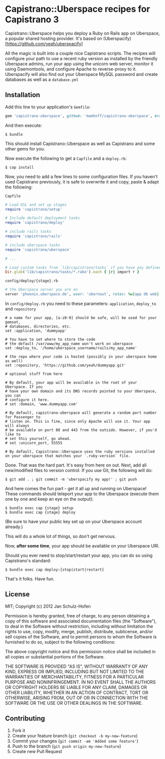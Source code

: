 # Capistrano::Uberspace recipes for Capistrano 3

Capistrano::Uberspace helps you deploy a Ruby on Rails app on Uberspace, a popular shared hosting provider. It's based on (Uberspacify)[https://github.com/yeah/uberspacify]

All the magic is built into a couple nice Capistrano scripts. The recipes will configure your path to use a recent ruby version as installed by the friendly Uberspace admins, run your app using the unicorn web server, monitor it using Daemontools, and configure Apache to reverse-proxy to it. Uberspacify will also find out your Uberspace MySQL password and create databases as well as a `database.yml`

## Installation

Add this line to your application's `Gemfile`:

```ruby
gem 'capistrano-uberspace', github: 'mamhoff/capistrano-uberspace', branch: 'master', group: :development
```

And then execute:

    $ bundle

This should install Capistrano::Uberspace as well as Capistrano and some other gems for you.

Now execute the following to get a `Capfile` and a `deploy.rb`:

    $ cap install

Now, you need to add a few lines to some configuration files. If you haven't used Capistrano previously, it is safe to overwrite it and copy, paste & adapt the following:

`Capfile`
```ruby
# Load DSL and set up stages
require 'capistrano/setup'

# Include default deployment tasks
require 'capistrano/deploy'

# include rails tasks
require 'capistrano/rails'

# include uberspace tasks
require 'capistrano/uberspace'

# ...

# Load custom tasks from `lib/capistrano/tasks` if you have any defined
Dir.glob('lib/capistrano/tasks/*.rake').each { |r| import r }

```

`config/deploy/{stage}.rb`
```ruby
# the Uberspace server you are on
server 'phoenix.uberspace.de', user: 'ubernaut', roles: %w{app db web}
```

In `config/deploy.rb` you need to these parameters:
`application`, `deploy_to` and `repository`
```
# a name for your app, [a-z0-9] should be safe, will be used for your gemset,
# databases, directories, etc.
set :application, 'dummyapp'

# You have to set where to store the code
# the default /var/www/my_app_name won't work on uberspace
set :deploy_to, '/home/uberspace_username/rails/my_app_name'

# the repo where your code is hosted (possibly in your uberspace home as well)
set :repository, 'https://github.com/yeah/dummyapp.git'

# optional stuff from here

# By default, your app will be available in the root of your Uberspace. If you
# have your own domain and its DNS records pointed to your Uberspace, you can
# configure it here.
# set :domain, 'www.dummyapp.com'

# By default, capistrano-uberspace will generate a random port number for Passenger to
# listen on. This is fine, since only Apache will use it. Your app will always
# be available on port 80 and 443 from the outside. However, if you'd like to
# set this yourself, go ahead.
# set :unicorn_port, 55555

# By default, Capistrano::Uberspace uses the ruby versions installed on your uberspace that matches your `.ruby-version` file.
```

Done. That was the hard part. It's easy from here on out. Next, add all new/modified files to version control. If you use Git, the following will do:

    $ git add . ; git commit -m 'uberspacify my app!' ; git push

And here comes the fun part - get it all up and running on Uberspace! These commands should teleport your app to the Uberspace (execute them one by one and keep an eye on the output):

    $ bundle exec cap {stage} setup
    $ bundle exec cap {stage} deploy

(Be sure to have your public key set up on your Uberspace account already.)

This will do a whole lot of things, so don't get nervous.

Now, **after some time**, your app should be available on your Uberspace URI.

Should you ever need to stop/start/restart your app, you can do so using Capistrano's standard:

    $ bundle exec cap deploy:{stop|start|restart}

That's it folks. Have fun.

## License

MIT; Copyright (c) 2012 Jan Schulz-Hofen

Permission is hereby granted, free of charge, to any person obtaining a copy of this software and associated documentation files (the "Software"), to deal in the Software without restriction, including without limitation the rights to use, copy, modify, merge, publish, distribute, sublicense, and/or sell copies of the Software, and to permit persons to whom the Software is furnished to do so, subject to the following conditions:

The above copyright notice and this permission notice shall be included in all copies or substantial portions of the Software.

THE SOFTWARE IS PROVIDED "AS IS", WITHOUT WARRANTY OF ANY KIND, EXPRESS OR IMPLIED, INCLUDING BUT NOT LIMITED TO THE WARRANTIES OF MERCHANTABILITY, FITNESS FOR A PARTICULAR PURPOSE AND NONINFRINGEMENT. IN NO EVENT SHALL THE AUTHORS OR COPYRIGHT HOLDERS BE LIABLE FOR ANY CLAIM, DAMAGES OR OTHER LIABILITY, WHETHER IN AN ACTION OF CONTRACT, TORT OR OTHERWISE, ARISING FROM, OUT OF OR IN CONNECTION WITH THE SOFTWARE OR THE USE OR OTHER DEALINGS IN THE SOFTWARE.

## Contributing

1. Fork it
2. Create your feature branch (`git checkout -b my-new-feature`)
3. Commit your changes (`git commit -am 'Added some feature'`)
4. Push to the branch (`git push origin my-new-feature`)
5. Create new Pull Request
